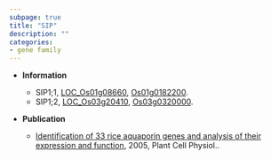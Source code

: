 ```yaml
---
subpage: true
title: "SIP"
description: ""
categories:
- gene family
---
```


* **Information**  
    + SIP1;1, [LOC_Os01g08660](http://rice.plantbiology.msu.edu/cgi-bin/ORF_infopage.cgi?orf=LOC_Os01g08660), [Os01g0182200](http://rapdb.dna.affrc.go.jp/viewer/gbrowse_details/irgsp1?name=Os01g0182200).
    + SIP1;2, [LOC_Os03g20410](http://rice.plantbiology.msu.edu/cgi-bin/ORF_infopage.cgi?orf=LOC_Os03g20410), [Os03g0320000](http://rapdb.dna.affrc.go.jp/viewer/gbrowse_details/irgsp1?name=Os03g0320000).

* **Publication**  
    + [Identification of 33 rice aquaporin genes and analysis of their expression and function](http://www.ncbi.nlm.nih.gov/pubmed?term=Identification+of+33+rice+aquaporin+genes+and+analysis+of+their+expression+and+function%5BTitle%5D), 2005, Plant Cell Physiol..


